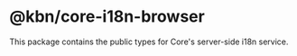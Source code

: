 # @kbn/core-i18n-browser

This package contains the public types for Core's server-side i18n service.
